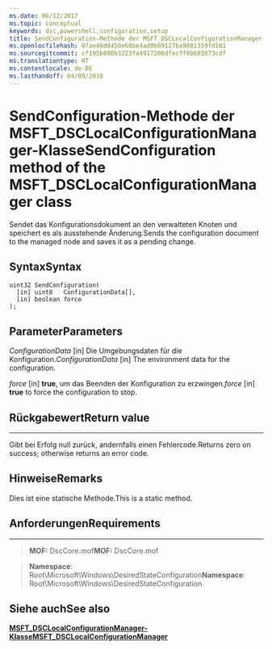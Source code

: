 ```yaml
---
ms.date: 06/12/2017
ms.topic: conceptual
keywords: dsc,powershell,configuration,setup
title: SendConfiguration-Methode der MSFT_DSCLocalConfigurationManager-Klasse
ms.openlocfilehash: 07ae48dd456e68be4ad0b09127ba9801359fd101
ms.sourcegitcommit: cf195b090b3223fa4917206dfec7f0b603873cdf
ms.translationtype: HT
ms.contentlocale: de-DE
ms.lasthandoff: 04/09/2018
---
```

# <a name="sendconfiguration-method-of-the-msftdsclocalconfigurationmanager-class"></a><span data-ttu-id="db832-103">SendConfiguration-Methode der MSFT_DSCLocalConfigurationManager-Klasse</span><span class="sxs-lookup"><span data-stu-id="db832-103">SendConfiguration method of the MSFT_DSCLocalConfigurationManager class</span></span>

<span data-ttu-id="db832-104">Sendet das Konfigurationsdokument an den verwalteten Knoten und speichert es als ausstehende Änderung.</span><span class="sxs-lookup"><span data-stu-id="db832-104">Sends the configuration document to the managed node and saves it as a pending change.</span></span>

<a name="syntax"></a><span data-ttu-id="db832-105">Syntax</span><span class="sxs-lookup"><span data-stu-id="db832-105">Syntax</span></span>
------

```mof
uint32 SendConfiguration(
  [in] uint8   ConfigurationData[],
  [in] boolean force
);
```

<a name="parameters"></a><span data-ttu-id="db832-106">Parameter</span><span class="sxs-lookup"><span data-stu-id="db832-106">Parameters</span></span>
----------

<span data-ttu-id="db832-107">*ConfigurationData* \[in\] Die Umgebungsdaten für die Konfiguration.</span><span class="sxs-lookup"><span data-stu-id="db832-107">*ConfigurationData* \[in\] The environment data for the configuration.</span></span>

<span data-ttu-id="db832-108">*force* \[in\] **true**, um das Beenden der Konfiguration zu erzwingen.</span><span class="sxs-lookup"><span data-stu-id="db832-108">*force* \[in\] **true** to force the configuration to stop.</span></span>

## <a name="return-value"></a><span data-ttu-id="db832-109">Rückgabewert</span><span class="sxs-lookup"><span data-stu-id="db832-109">Return value</span></span>
------------

<span data-ttu-id="db832-110">Gibt bei Erfolg null zurück, andernfalls einen Fehlercode.</span><span class="sxs-lookup"><span data-stu-id="db832-110">Returns zero on success; otherwise returns an error code.</span></span>

## <a name="remarks"></a><span data-ttu-id="db832-111">Hinweise</span><span class="sxs-lookup"><span data-stu-id="db832-111">Remarks</span></span>

<span data-ttu-id="db832-112">Dies ist eine statische Methode.</span><span class="sxs-lookup"><span data-stu-id="db832-112">This is a static method.</span></span>

## <a name="requirements"></a><span data-ttu-id="db832-113">Anforderungen</span><span class="sxs-lookup"><span data-stu-id="db832-113">Requirements</span></span>
------------
><span data-ttu-id="db832-114">**MOF:** DscCore.mof</span><span class="sxs-lookup"><span data-stu-id="db832-114">**MOF:** DscCore.mof</span></span>

><span data-ttu-id="db832-115">**Namespace**: Root\Microsoft\Windows\DesiredStateConfiguration</span><span class="sxs-lookup"><span data-stu-id="db832-115">**Namespace**: Root\Microsoft\Windows\DesiredStateConfiguration</span></span>


## <a name="see-also"></a><span data-ttu-id="db832-116">Siehe auch</span><span class="sxs-lookup"><span data-stu-id="db832-116">See also</span></span>


[<span data-ttu-id="db832-117">**MSFT_DSCLocalConfigurationManager-Klasse**</span><span class="sxs-lookup"><span data-stu-id="db832-117">**MSFT_DSCLocalConfigurationManager**</span></span>](msft-dsclocalconfigurationmanager.md)